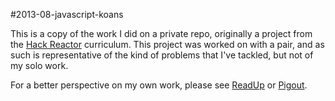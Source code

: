 #2013-08-javascript-koans

This is a copy of the work I did on a private repo, originally a project from
the [Hack Reactor](http://hackreactor.com) curriculum. This project was worked
on with a pair, and as such is representative of the kind of problems that I've
tackled, but not of my solo work.

For a better perspective on my own work, please see [ReadUp](http://github.com/ReadUpCode/readup) or [Pigout](http://github.com/BrettHoyer/pigout.git).
